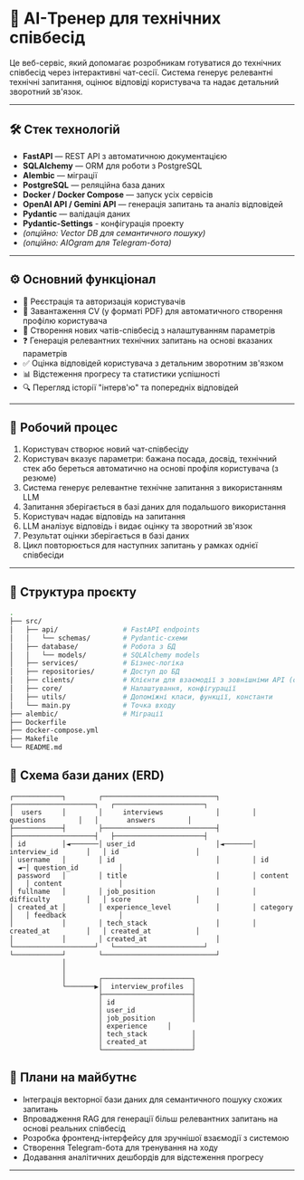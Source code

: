 # 🤖 AI-Тренер для технічних співбесід

Це веб-сервіс, який допомагає розробникам готуватися до технічних співбесід через інтерактивні чат-сесії. Система генерує релевантні технічні запитання, оцінює відповіді користувача та надає детальний зворотний зв'язок.

---

## 🛠 Стек технологій

- **FastAPI** — REST API з автоматичною документацією
- **SQLAlchemy** — ORM для роботи з PostgreSQL
- **Alembic** — міграції
- **PostgreSQL** — реляційна база даних
- **Docker / Docker Compose** — запуск усіх сервісів
- **OpenAI API / Gemini API** — генерація запитань та аналіз відповідей
- **Pydantic** — валідація даних
- **Pydantic-Settings** - конфігурація проекту
- *(опційно: Vector DB для семантичного пошуку)*
- *(опційно: AIOgram для Telegram-бота)*

---

## ⚙️ Основний функціонал

- 👤 Реєстрація та авторизація користувачів
- 📄 Завантаження CV (у форматі PDF) для автоматичного створення профілю користувача
- 💬 Створення нових чатів-співбесід з налаштуванням параметрів
- ❓ Генерація релевантних технічних запитань на основі вказаних параметрів
- ✅ Оцінка відповідей користувача з детальним зворотним зв'язком
- 📊 Відстеження прогресу та статистики успішності
- 🔍 Перегляд історії "інтерв'ю" та попередніх відповідей

---

## 🔄 Робочий процес

1. Користувач створює новий чат-співбесіду
2. Користувач вказує параметри: бажана посада, досвід, технічний стек або береться автоматично на основі профіля користувача (з резюме)
3. Система генерує релевантне технічне запитання з використанням LLM
4. Запитання зберігається в базі даних для подальшого використання
5. Користувач надає відповідь на запитання
6. LLM аналізує відповідь і видає оцінку та зворотний зв'язок
7. Результат оцінки зберігається в базі даних
8. Цикл повторюється для наступних запитань у рамках однієї співбесіди

---

## 📂 Структура проєкту

```bash
.
├── src/
│   ├── api/                # FastAPI endpoints
│   │   └── schemas/        # Pydantic-схеми
│   ├── database/           # Робота з БД
│   │   └── models/         # SQLAlchemy models
│   ├── services/           # Бізнес-логіка
│   ├── repositories/       # Доступ до БД
│   ├── clients/            # Клієнти для взаємодії з зовнішніми API (openai api)
│   ├── core/               # Налаштування, конфігурації
│   ├── utils/              # Допоміжні класи, функції, константи
│   └── main.py             # Точка входу
├── alembic/                # Міграції
├── Dockerfile
├── docker-compose.yml
├── Makefile
└── README.md
```

## 🧭 Схема бази даних (ERD)
```
┌────────────┐        ┌────────────────────────────┐        ┌────────────────────┐   ┌──────────────────────┐ 
│  users     │        │     interviews             │        │   questions        │   │       answers        │
├────────────┤        ├────────────────────────────┤        ├────────────────────┤   ├──────────────────────┤
│ id         │◄───────│ user_id                    │◄───────│ interview_id       │   │ id                   │
│ username   │        │ id                         │        │ id                 │ ◄─│ question_id          │
│ password   │        │ title                      │        │ content            │   │ content              │
│ fullname   │        │ job_position               │        │ difficulty         │   │ score                │
│ created_at │        │ experience_level           │        │ category           │   │ feedback             │
│            │        │ tech_stack                 │        │ created_at         │   │ created_at           │
│            │        │ created_at                 │        └────────────────────┘   └──────────────────────┘
└────────────┘        └────────────────────────────┘                 
             │                                                       
             │                                                    
             │        ┌──────────────────────┐                       
             └───────▶│  interview_profiles  │                       
                      ├──────────────────────┤                       
                      │ id                   │                       
                      │ user_id              │                       
                      │ job_position         │                       
                      │ experience     │                       
                      │ tech_stack           │                      
                      │ created_at           │                       
                      └──────────────────────┘                       
```

## 🚀 Плани на майбутнє

- Інтеграція векторної бази даних для семантичного пошуку схожих запитань
- Впровадження RAG для генерації більш релевантних запитань на основі реальних співбесід
- Розробка фронтенд-інтерфейсу для зручнішої взаємодії з системою
- Створення Telegram-бота для тренування на ходу
- Додавання аналітичних дешбордів для відстеження прогресу

---
